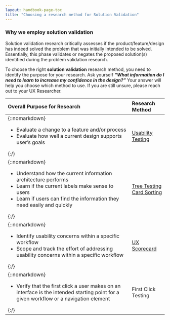 ```yaml
---
layout: handbook-page-toc
title: "Choosing a research method for Solution Validation"
---
```



### Why we employ solution validation
Solution validation research critically assesses if the product/feature/design has indeed solved the problem that was initially intended to be solved. Essentially, this phase validates or negates the proposed solution(s) identified during the problem validation research.

To choose the right **solution validation** research method, you need to identify the purpose for your research. Ask yourself **_“What information do I need to learn to increase my confidence in the design?”_** Your answer will help you choose which method to use. If you are still unsure, please reach out to your UX Researcher.


|                                                  Overall Purpose for Research                                                  |            Research Method            |
|:-------------------------------------------------------------------------------------------------------------------------------|:--------------------------------------|
| {::nomarkdown}<ul><li>Evaluate a change to a feature and/or process</li> <li>Evaluate how well a current design supports user’s goals</li></ul>{:/} | [Usability Testing](https://www.usability.gov/how-to-and-tools/methods/usability-testing.html)        |
| {::nomarkdown}<ul><li>Understand how the current information architecture performs</li> <li>Learn if the current labels make sense to users</li> <li>Learn if users can find the information they need easily and quickly</li></ul>{:/}                             | [Tree Testing](https://www.optimalworkshop.com/learn/101s/tree-testing/) <br>[Card Sorting](https://www.usability.gov/how-to-and-tools/methods/card-sorting.html)        |
| {::nomarkdown}<ul><li>Identify usability concerns within a specific workflow</li> <li>Scope and track the effort of addressing usability concerns within a specific workflow</li></ul>{:/}                                          | [UX Scorecard](/handbook/engineering/ux/ux-scorecards/) |
| {::nomarkdown}<ul><li>Verify that the first click a user makes on an interface is the intended starting point for a given workflow or a navigation element</li></ul>{:/}                                          | First Click Testing |
